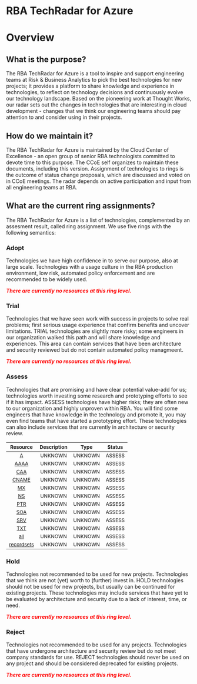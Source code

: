 
RBA TechRadar for Azure
=======================

# Overview

## What is the purpose?


The RBA TechRadar for Azure is a tool to inspire and support engineering teams at Risk & Business Analytics to pick the best technologies for new projects; it provides a platform to share knowledge and experience in technologies, to reflect on technology decisions and continuously evolve our technology landscape.  Based on the pioneering work at Thought Works, our radar sets out the changes in technologies that are interesting in cloud development - changes that we think our engineering teams should pay attention to and consider using in their projects.
## How do we maintain it?


The RBA TechRadar for Azure is maintained by the Cloud Center of Excellence - an open group of senior RBA technologists committed to devote time to this purpose.  The CCoE self organizes to maintain these documents, including this version.  Assignment of technologies to rings is the outcome of status change proposals, which are discussed and voted on in CCoE meetings.  The radar depends on active participation and input from all engineering teams at RBA.
## What are the current ring assignments?


The RBA TechRadar for Azure is a list of technologies, complemented by an assesment result, called ring assignment.  We use five rings with the following semantics:
### Adopt


Technologies we have high confidence in to serve our purpose, also at large scale.  Technologies with a usage culture in the RBA production environment, low risk, automated policy enforcement and are recommended to be widely used.  
  
***<font color="red"> There are currently no resources at this ring level. </font>***
### Trial


Technologies that we have seen work with success in projects to solve real problems;  first serious usage experience that confirm benefits and uncover limitations.  TRIAL technologies are slightly more risky; some engineers in our organization walked this path and will share knowledge and experiences.  This area can contain services that have been architecture and security reviewed but do not contain automated policy managmeent.  
  
***<font color="red"> There are currently no resources at this ring level. </font>***
### Assess


Technologies that are promising and have clear potential value-add for us; technologies worth investing some research and prototyping efforts to see if it has impact.  ASSESS technologies have higher risks;  they are often new to our organization and highly unproven within RBA.  You will find some engineers that have knowledge in the technology and promote it, you may even find teams that have started a prototyping effort.  These technologies can also include services that are currently in architecture or security review.  

|<sub>Resource</sub>|<sub>Description</sub>|<sub>Type</sub>|<sub>Status</sub>|
| :---: | :---: | :---: | :---: |
|<sub>[A](https://github.com/openrba/python-azure-techradar/tree/master/Microsoft.Advisor/dnszones/A)</sub>|<sub>UNKNOWN</sub>|<sub>UNKNOWN</sub>|<sub>ASSESS</sub>|
|<sub>[AAAA](https://github.com/openrba/python-azure-techradar/tree/master/Microsoft.Advisor/dnszones/AAAA)</sub>|<sub>UNKNOWN</sub>|<sub>UNKNOWN</sub>|<sub>ASSESS</sub>|
|<sub>[CAA](https://github.com/openrba/python-azure-techradar/tree/master/Microsoft.Advisor/dnszones/CAA)</sub>|<sub>UNKNOWN</sub>|<sub>UNKNOWN</sub>|<sub>ASSESS</sub>|
|<sub>[CNAME](https://github.com/openrba/python-azure-techradar/tree/master/Microsoft.Advisor/dnszones/CNAME)</sub>|<sub>UNKNOWN</sub>|<sub>UNKNOWN</sub>|<sub>ASSESS</sub>|
|<sub>[MX](https://github.com/openrba/python-azure-techradar/tree/master/Microsoft.Advisor/dnszones/MX)</sub>|<sub>UNKNOWN</sub>|<sub>UNKNOWN</sub>|<sub>ASSESS</sub>|
|<sub>[NS](https://github.com/openrba/python-azure-techradar/tree/master/Microsoft.Advisor/dnszones/NS)</sub>|<sub>UNKNOWN</sub>|<sub>UNKNOWN</sub>|<sub>ASSESS</sub>|
|<sub>[PTR](https://github.com/openrba/python-azure-techradar/tree/master/Microsoft.Advisor/dnszones/PTR)</sub>|<sub>UNKNOWN</sub>|<sub>UNKNOWN</sub>|<sub>ASSESS</sub>|
|<sub>[SOA](https://github.com/openrba/python-azure-techradar/tree/master/Microsoft.Advisor/dnszones/SOA)</sub>|<sub>UNKNOWN</sub>|<sub>UNKNOWN</sub>|<sub>ASSESS</sub>|
|<sub>[SRV](https://github.com/openrba/python-azure-techradar/tree/master/Microsoft.Advisor/dnszones/SRV)</sub>|<sub>UNKNOWN</sub>|<sub>UNKNOWN</sub>|<sub>ASSESS</sub>|
|<sub>[TXT](https://github.com/openrba/python-azure-techradar/tree/master/Microsoft.Advisor/dnszones/TXT)</sub>|<sub>UNKNOWN</sub>|<sub>UNKNOWN</sub>|<sub>ASSESS</sub>|
|<sub>[all](https://github.com/openrba/python-azure-techradar/tree/master/Microsoft.Advisor/dnszones/all)</sub>|<sub>UNKNOWN</sub>|<sub>UNKNOWN</sub>|<sub>ASSESS</sub>|
|<sub>[recordsets](https://github.com/openrba/python-azure-techradar/tree/master/Microsoft.Advisor/dnszones/recordsets)</sub>|<sub>UNKNOWN</sub>|<sub>UNKNOWN</sub>|<sub>ASSESS</sub>|

### Hold


Technologies not recommended to be used for new projects. Technologies that we think are not (yet) worth to (further) invest in.  HOLD technologies should not be used for new projects, but usually can be continued for existing projects.  These technologies may include services that have yet to be evaluated by architecture and security due to a lack of interest, time, or need.  
  
***<font color="red"> There are currently no resources at this ring level. </font>***
### Reject


Technologies not recommended to be used for any projects. Technologies that have undergone architecture and security review but do not meet company standards for use.  REJECT technologies should never be used on any project and should be considered deprecated for existing projects.  
  
***<font color="red"> There are currently no resources at this ring level. </font>***